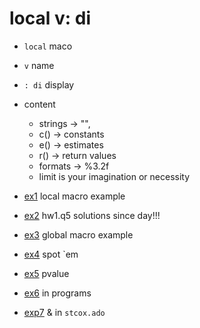 # local v: di  

* `local` maco
* `v` name
* `: di` display 
* content 
     * strings -> "",
     * c() -> constants
     * e() -> estimates 
     * r() -> return values 
     * formats -> %3.2f 
     * limit is your imagination or necessity

* [ex1](https://jhustata.github.io/book/ddd.html) local macro example
* [ex2](https://jhustata.github.io/book/eee.html) hw1.q5 solutions since day!!!
* [ex3](https://jhustata.github.io/book/fff.html) global macro example
* [ex4](https://jhustata.github.io/book/ggg.html) spot `em 
* [ex5](https://jhustata.github.io/book/hhh.html) pvalue
* [ex6](https://jhustata.github.io/book/iii.html) in programs
* [exp7](https://jhustata.github.io/book/jjj.html) & in `stcox.ado`